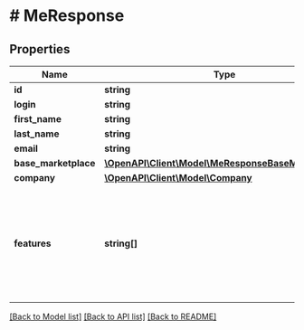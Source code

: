 # # MeResponse

## Properties

Name | Type | Description | Notes
------------ | ------------- | ------------- | -------------
**id** | **string** | User Id. | [optional]
**login** | **string** | User login. | [optional]
**first_name** | **string** | User&#39;s first name. | [optional]
**last_name** | **string** | User&#39;s last name. | [optional]
**email** | **string** | User&#39;s email. | [optional]
**base_marketplace** | [**\OpenAPI\Client\Model\MeResponseBaseMarketplace**](MeResponseBaseMarketplace.md) |  | [optional]
**company** | [**\OpenAPI\Client\Model\Company**](Company.md) |  | [optional]
**features** | **string[]** | User&#39;s features list:  - &#x60;SUPER_SELLER&#x60; - Super Seller (\&quot;Super Sprzedawca\&quot;) information.  - &#x60;ONE_FULFILLMENT&#x60; - Seller uses the fulfillment service provided by Allegro. | [optional]

[[Back to Model list]](../../README.md#models) [[Back to API list]](../../README.md#endpoints) [[Back to README]](../../README.md)
